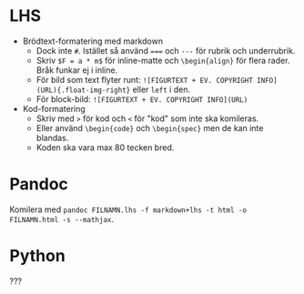 
# LHS

- Brödtext-formatering med markdown
  - Dock inte `#`. Istället så använd `===` och `---` för rubrik och underrubrik.
  - Skriv `$F = a * m$` för inline-matte och `\begin{align}` för flera rader. Bråk funkar ej i inline.
  - För bild som text flyter runt: `![FIGURTEXT + EV. COPYRIGHT INFO](URL){.float-img-right}` eller `left` i den.
  - För block-bild: `![FIGURTEXT + EV. COPYRIGHT INFO](URL)`
- Kod-formatering
  - Skriv med `>` för kod och `<` för "kod" som inte ska komileras.
  - Eller använd `\begin{code}` och `\begin{spec}` men de kan inte blandas.
  - Koden ska vara max 80 tecken bred.

# Pandoc

Komilera med `pandoc FILNAMN.lhs -f markdown+lhs -t html -o FILNAMN.html -s --mathjax`.

# Python

???